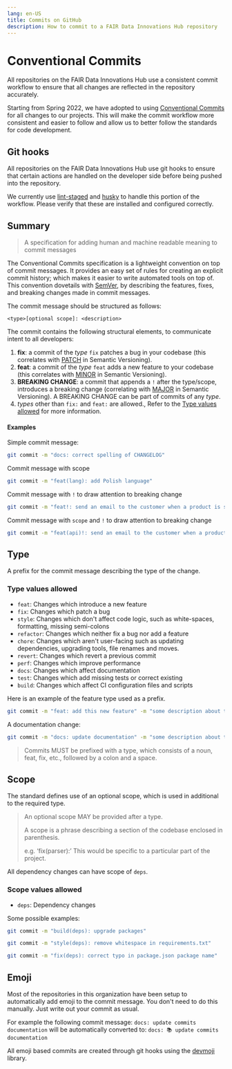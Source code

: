 ```yaml
---
lang: en-US
title: Commits on GitHub
description: How to commit to a FAIR Data Innovations Hub repository
---
```


# Conventional Commits

All repositories on the FAIR Data Innovations Hub use a consistent commit workflow to ensure that all changes are reflected in the repository accurately.

Starting from Spring 2022, we have adopted to using [Conventional Commits](https://www.conventionalcommits.org/en/v1.0.0/#summary) for all changes to our projects. This will make the commit workflow more consistent and easier to follow and allow us to better follow the standards for code development.

## Git hooks

All repositories on the FAIR Data Innovations Hub use git hooks to ensure that certain actions are handled on the developer side before being pushed into the repository.

We currently use [lint-staged](https://github.com/okonet/lint-staged) and [husky](https://github.com/typicode/husky) to handle this portion of the workflow. Please verify that these are installed and configured correctly.

## Summary

> A specification for adding human and machine readable meaning to commit messages

The Conventional Commits specification is a lightweight convention on top of commit messages. It provides an easy set of rules for creating an explicit commit history; which makes it easier to write automated tools on top of. This convention dovetails with [SemVer](http://semver.org/), by describing the features, fixes, and breaking changes made in commit messages.

The commit message should be structured as follows:

```
<type>[optional scope]: <description>
```

The commit contains the following structural elements, to communicate intent to all developers:

1. **fix**: a commit of the _type_ `fix` patches a bug in your codebase (this correlates with [PATCH](https://semver.org/#spec-item-6) in Semantic Versioning).
2. **feat**: a commit of the _type_ `feat` adds a new feature to your codebase (this correlates with [MINOR](https://semver.org/#spec-item-7) in Semantic Versioning).
3. **BREAKING CHANGE**: a commit that appends a `!` after the type/scope, introduces a breaking change (correlating with [MAJOR](https://semver.org/#spec-item-8) in Semantic Versioning). A BREAKING CHANGE can be part of commits of any _type_.
4. _types_ other than `fix:` and `feat:` are allowed., Refer to the [Type values allowed](#type-values-allowed) for more information.

#### Examples

Simple commit message:

```bash
git commit -m "docs: correct spelling of CHANGELOG"
```

Commit message with scope

```bash
git commit -m "feat(lang): add Polish language"
```

Commit message with `!` to draw attention to breaking change

```bash
git commit -m "feat!: send an email to the customer when a product is shipped"
```

Commit message with `scope` and `!` to draw attention to breaking change

```bash
git commit -m "feat(api)!: send an email to the customer when a product is shipped"
```

## Type

A prefix for the commit message describing the type of the change.

### Type values allowed

- `feat`: Changes which introduce a new feature
- `fix`: Changes which patch a bug
- `style`: Changes which don't affect code logic, such as white-spaces, formatting, missing semi-colons
- `refactor`: Changes which neither fix a bug nor add a feature
- `chore`: Changes which aren't user-facing such as updating dependencies, upgrading tools, file renames and moves.
- `revert`: Changes which revert a previous commit
- `perf`: Changes which improve performance
- `docs`: Changes which affect documentation
- `test`: Changes which add missing tests or correct existing
- `build`: Changes which affect CI configuration files and scripts

Here is an example of the feature type used as a prefix.

```bash
git commit -m "feat: add this new feature" -m "some description about this feature"
```

A documentation change:

```bash
git commit -m "docs: update documentation" -m "some description about this change"
```

> Commits MUST be prefixed with a type, which consists of a noun, feat, fix, etc., followed by a colon and a space.

## Scope

The standard defines use of an optional scope, which is used in additional to the required type.

> An optional scope MAY be provided after a type.
>
> A scope is a phrase describing a section of the codebase enclosed in parenthesis.
>
> e.g. ‘fix(parser):’ This would be specific to a particular part of the project.

All dependency changes can have scope of `deps`.

### Scope values allowed

- `deps`: Dependency changes

Some possible examples:

```bash
git commit -m "build(deps): upgrade packages"
```

```bash
git commit -m "style(deps): remove whitespace in requirements.txt"
```

```bash
git commit -m "fix(deps): correct typo in package.json package name"
```

## Emoji

Most of the repositories in this organization have been setup to automatically add emoji to the commit message. You don't need to do this manually. Just write out your commit as usual.

For example the following commit message: `docs: update commits documentation` will be automatically converted to: `docs: 📚️ update commits documentation`

All emoji based commits are created through git hooks using the [devmoji](https://github.com/folke/devmoji) library.

